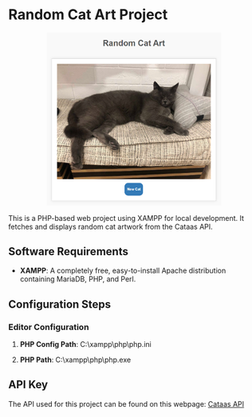 # Random Cat Art Project

<a href="github_image\image.png"></a>

<p align="center">
  <img src="github_image\image.png" width="350" title="program example">
</p>

This is a PHP-based web project using XAMPP for local development. It fetches and displays random cat artwork from the Cataas API.

## Software Requirements
- **XAMPP**: A completely free, easy-to-install Apache distribution containing MariaDB, PHP, and Perl.

## Configuration Steps

### Editor Configuration
1. **PHP Config Path**:
C:\xampp\php\php.ini


2. **PHP Path**:
C:\xampp\php\php.exe

## API Key
The API used for this project can be found on this webpage:
[Cataas API](https://cataas.com)
